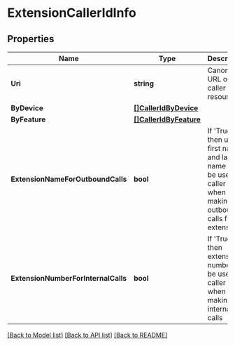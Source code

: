# ExtensionCallerIdInfo

## Properties

Name | Type | Description | Notes
------------ | ------------- | ------------- | -------------
**Uri** | **string** | Canonical URL of a caller ID resource | [optional] 
**ByDevice** | [**[]CallerIdByDevice**](CallerIdByDevice.md) |  | [optional] 
**ByFeature** | [**[]CallerIdByFeature**](CallerIdByFeature.md) |  | [optional] 
**ExtensionNameForOutboundCalls** | **bool** | If &#39;True&#39;, then user first name and last name will be used as caller ID when making outbound calls from extension | [optional] 
**ExtensionNumberForInternalCalls** | **bool** | If &#39;True&#39;, then extension number will be used as caller ID when making internal calls | [optional] 

[[Back to Model list]](../README.md#documentation-for-models) [[Back to API list]](../README.md#documentation-for-api-endpoints) [[Back to README]](../README.md)


